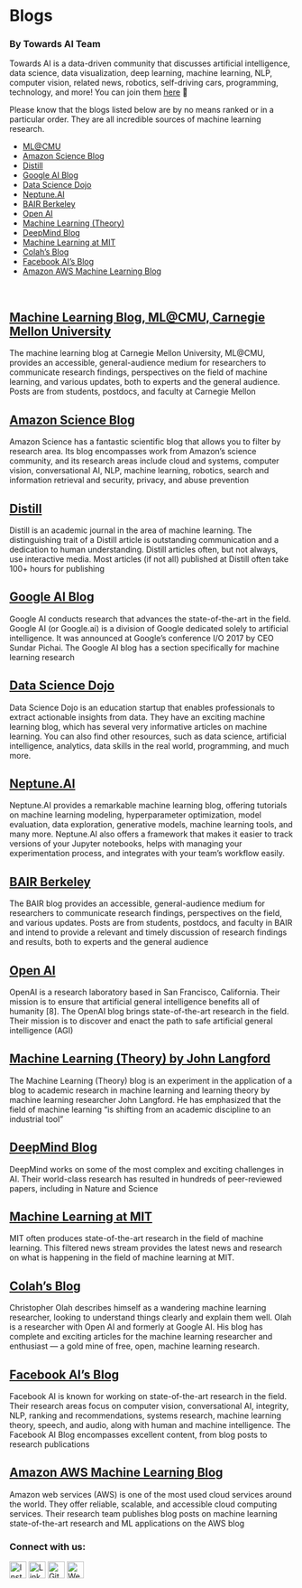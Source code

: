 # Blogs
### By Towards AI Team

Towards AI is a data-driven community that discusses artificial intelligence, data science, data visualization, deep learning, machine learning, NLP, computer vision, related news, robotics, self-driving cars, programming, technology, and more! You can join them [here](https://towardsai.net/backers) 🤖 

Please know that the blogs listed below are by no means ranked or in a particular order. They are all incredible sources of machine learning research.

*   [ML@CMU](#ML@CMU)
*   [Amazon Science Blog](#Amazon_ScienceBlog)
*   [Distill](#Distill)
*   [Google AI Blog](#GoogleAIBlog)
*   [Data Science Dojo](#DataScienceDojo)
*   [Neptune.AI](#Neptune.AI)
*   [BAIR Berkeley](#BAIRBerkeley)
*   [Open AI](#OpenAI)
*   [Machine Learning (Theory)](#MachineLearning(Theory))
*   [DeepMind Blog](#DeepMindBlog)
*   [Machine Learning at MIT](#MachineLearningatMIT)
*   [Colah’s Blog](#Colah’sBlog)
*   [Facebook AI’s Blog](#FacebookAI’sBlog)
*   [Amazon AWS Machine Learning Blog](#AmazonAWSMachineLearningBlog)

<br>

## [Machine Learning Blog, ML@CMU, Carnegie Mellon University](https://mktg.best/machine-learning-blog)
The machine learning blog at Carnegie Mellon University, ML@CMU, provides an accessible, general-audience medium for researchers to communicate research findings, perspectives on the field of machine learning, and various updates, both to experts and the general audience. Posts are from students, postdocs, and faculty at Carnegie Mellon
<br>

## [Amazon Science Blog](https://mktg.best/eldwv)
Amazon Science has a fantastic scientific blog that allows you to filter by research area. Its blog encompasses work from Amazon’s science community, and its research areas include cloud and systems, computer vision, conversational AI, NLP, machine learning, robotics, search and information retrieval and security, privacy, and abuse prevention 
<br>

## [Distill](https://mktg.best/distill)
Distill is an academic journal in the area of machine learning. The distinguishing trait of a Distill article is outstanding communication and a dedication to human understanding. Distill articles often, but not always, use interactive media. Most articles (if not all) published at Distill often take 100+ hours for publishing
<br>

## [Google AI Blog](https://mktg.best/google-ai)
Google AI conducts research that advances the state-of-the-art in the field. Google AI (or Google.ai) is a division of Google dedicated solely to artificial intelligence. It was announced at Google’s conference I/O 2017 by CEO Sundar Pichai. The Google AI blog has a section specifically for machine learning research
<br>

## [Data Science Dojo](https://mktg.best/ewye9)
Data Science Dojo is an education startup that enables professionals to extract actionable insights from data. They have an exciting machine learning blog, which has several very informative articles on machine learning. You can also find other resources, such as data science, artificial intelligence, analytics, data skills in the real world, programming, and much more.
<br>

## [Neptune.AI](https://mktg.best/2z6w4)
Neptune.AI provides a remarkable machine learning blog, offering tutorials on machine learning modeling, hyperparameter optimization, model evaluation, data exploration, generative models, machine learning tools, and many more. Neptune.AI also offers a framework that makes it easier to track versions of your Jupyter notebooks, helps with managing your experimentation process, and integrates with your team’s workflow easily.
<br>

## [BAIR Berkeley](https://mktg.best/bair)
The BAIR blog provides an accessible, general-audience medium for researchers to communicate research findings, perspectives on the field, and various updates. Posts are from students, postdocs, and faculty in BAIR and intend to provide a relevant and timely discussion of research findings and results, both to experts and the general audience
<br>

## [Open AI](https://mktg.best/tyewn)
OpenAI is a research laboratory based in San Francisco, California. Their mission is to ensure that artificial general intelligence benefits all of humanity [8]. The OpenAI blog brings state-of-the-art research in the field. Their mission is to discover and enact the path to safe artificial general intelligence (AGI)
<br>

## [Machine Learning (Theory) by John Langford](https://mktg.best/hunch)
The Machine Learning (Theory) blog is an experiment in the application of a blog to academic research in machine learning and learning theory by machine learning researcher John Langford. He has emphasized that the field of machine learning “is shifting from an academic discipline to an industrial tool”
<br>

## [DeepMind Blog](https://mktg.best/deepmind-research)
DeepMind works on some of the most complex and exciting challenges in AI. Their world-class research has resulted in hundreds of peer-reviewed papers, including in Nature and Science 
<br>

## [Machine Learning at MIT](https://mktg.best/ml-mit)
MIT often produces state-of-the-art research in the field of machine learning. This filtered news stream provides the latest news and research on what is happening in the field of machine learning at MIT. 
<br>

## [Colah’s Blog](https://mktg.best/9byh5)
Christopher Olah describes himself as a wandering machine learning researcher, looking to understand things clearly and explain them well. Olah is a researcher with Open AI and formerly at Google AI. His blog has complete and exciting articles for the machine learning researcher and enthusiast — a gold mine of free, open, machine learning research. 
<br>

## [Facebook AI’s Blog](https://mktg.best/732i6)
Facebook AI is known for working on state-of-the-art research in the field. Their research areas focus on computer vision, conversational AI, integrity, NLP, ranking and recommendations, systems research, machine learning theory, speech, and audio, along with human and machine intelligence. The Facebook AI Blog encompasses excellent content, from blog posts to research publications
<br>

## [Amazon AWS Machine Learning Blog](https://mktg.best/z405-)
Amazon web services (AWS) is one of the most used cloud services around the world. They offer reliable, scalable, and accessible cloud computing services. Their research team publishes blog posts on machine learning state-of-the-art research and ML applications on the AWS blog
<br>

### Connect with us:

<a href="https://www.instagram.com/arturssmirnovs/" target="_blank"><img src="https://raw.githubusercontent.com/arturssmirnovs/arturssmirnovs/master/ig.png" alt="Instagram" width="30"></a>
<a href="https://www.linkedin.com/company/ai-bits/" target="_blank"><img src="https://raw.githubusercontent.com/arturssmirnovs/arturssmirnovs/master/in.png" alt="LinkedIn" width="30"></a>
<a href="https://github.com/aibits-dxb" target="_blank"><img src="https://raw.githubusercontent.com/arturssmirnovs/arturssmirnovs/master/git.png" alt="GitHub" width="30"></a>
<a href="http://ai-bits.com/" target="_blank"><img src="https://raw.githubusercontent.com/arturssmirnovs/arturssmirnovs/master/www.png" alt="Website" width="30"></a>





